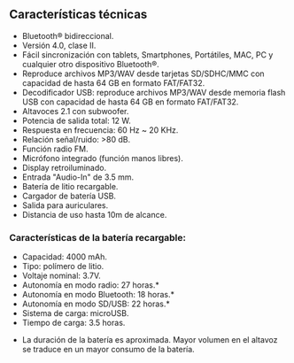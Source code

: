 ## Características técnicas

- Bluetooth® bidireccional.
- Versión 4.0, clase II.
- Fácil sincronización con tablets, Smartphones, Portátiles, MAC, PC y cualquier otro dispositivo Bluetooth®.
- Reproduce archivos MP3/WAV desde tarjetas SD/SDHC/MMC con capacidad de hasta 64 GB en formato FAT/FAT32.
- Decodificador USB: reproduce archivos MP3/WAV desde memoria flash USB con capacidad de hasta 64 GB en formato FAT/FAT32.
- Altavoces 2.1 con subwoofer.
- Potencia de salida total: 12 W.
- Respuesta en frecuencia: 60 Hz ~ 20 KHz.
- Relación señal/ruido: >80 dB.
- Función radio FM.
- Micrófono integrado (función manos libres).
- Display retroiluminado.
- Entrada "Audio-In" de 3.5 mm.
- Batería de litio recargable.
- Cargador de batería USB.
- Salida para auriculares.
- Distancia de uso hasta 10m de alcance.


### Características de la batería recargable:

- Capacidad: 4000 mAh.
- Tipo: polímero de litio.
- Voltaje nominal: 3.7V.
- Autonomía en modo radio: 27 horas.*
- Autonomía en modo Bluetooth: 18 horas.*
- Autonomía en modo SD/USB: 22 horas.*
- Sistema de carga: microUSB.
- Tiempo de carga: 3.5 horas.

* La duración de la batería es aproximada. Mayor volumen en el altavoz se traduce en un mayor consumo de la batería.
